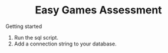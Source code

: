 <h1><center>Easy Games Assessment</center></h1>

<p>Getting started</p>

1) Run the sql script.
2) Add a connection string to your database.
